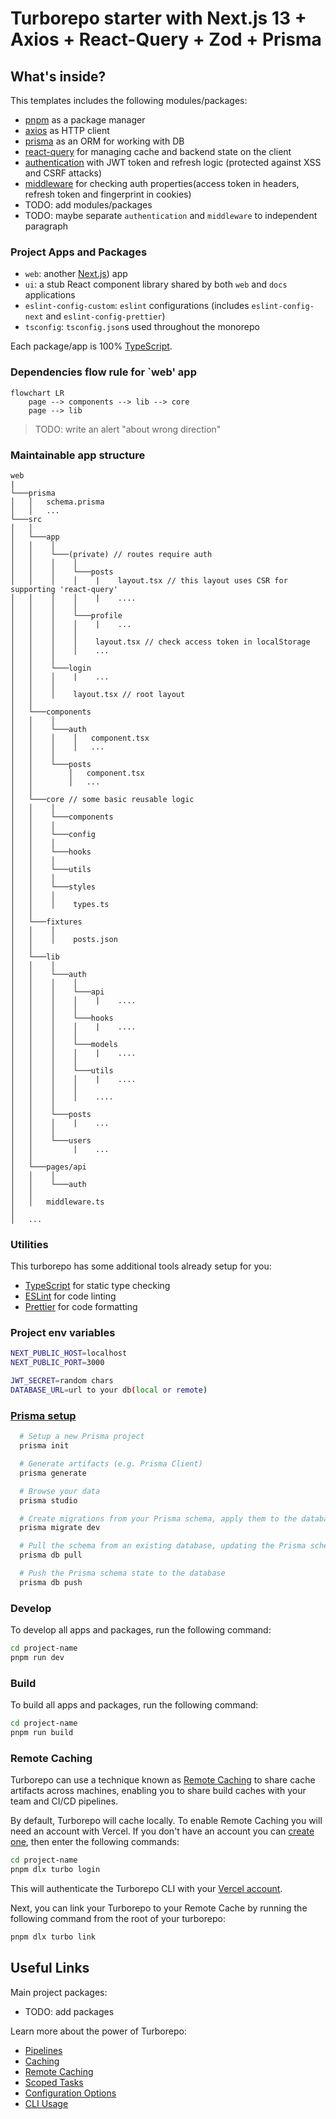 # Turborepo starter with Next.js 13 + Axios + React-Query + Zod + Prisma

## What's inside?

This templates includes the following modules/packages:

- [pnpm](https://pnpm.io) as a package manager
- [axios](https://axios-http.com) as HTTP client
- [prisma](https://www.prisma.io) as an ORM for working with DB
- [react-query](https://tanstack.com/query/v4) for managing cache and backend state on the client
- [authentication](https://jwt.io/introduction) with JWT token and refresh logic (protected against XSS and CSRF attacks)
- [middleware](https://nextjs.org/docs/advanced-features/middleware) for checking auth properties(access token in headers, refresh token and fingerprint in cookies)
- TODO: add modules/packages
- TODO: maybe separate `authentication` and `middleware` to independent paragraph

### Project Apps and Packages

- `web`: another [Next.js](https://beta.nextjs.org/docs)) app
- `ui`: a stub React component library shared by both `web` and `docs` applications
- `eslint-config-custom`: `eslint` configurations (includes `eslint-config-next` and `eslint-config-prettier`)
- `tsconfig`: `tsconfig.json`s used throughout the monorepo

Each package/app is 100% [TypeScript](https://www.typescriptlang.org/).

### Dependencies flow rule for `web' app

```mermaid
flowchart LR
    page --> components --> lib --> core
    page --> lib
```

> TODO: write an alert "about wrong direction"

### Maintainable app structure

```
web
|
└───prisma
│   │   schema.prisma
│   │   ...
└───src
│   │
│   └───app
│   │    │
│   │    └───(private) // routes require auth
│   │    │    │
│   │    │    └───posts
│   │    │    │    |    layout.tsx // this layout uses CSR for supporting 'react-query'
│   │    │    │    |    ....
│   │    │    │
│   │    │    └───profile
│   │    │    │    |    ...
│   │    │    │
│   │    │    │    layout.tsx // check access token in localStorage
│   │    │    │    ...
│   │    │
│   │    └───login
│   │    │    |    ...
│   │    │
│   │    │    layout.tsx // root layout
│   │
│   └───components
│   │    │
│   │    └───auth
│   │    │    │   component.tsx
│   │    │    │   ...
│   │    │
│   │    └───posts
│   │        │   component.tsx
│   │        │   ...
│   │
│   └───core // some basic reusable logic
│   │    │
│   │    └───components
│   │    │
│   │    └───config
│   │    │
│   │    └───hooks
│   │    │
│   │    └───utils
│   │    │
│   │    └───styles
│   │    │
│   │    │    types.ts
│   │
│   └───fixtures
│   │    │
│   │    │    posts.json
│   │
│   └───lib
│   │    │
│   │    └───auth
│   │    │    │
│   │    │    └───api
│   │    │    │    |    ....
│   │    │    │
│   │    │    └───hooks
│   │    │    │    |    ....
│   │    │    │
│   │    │    └───models
│   │    │    │    |    ....
│   │    │    │
│   │    │    └───utils
│   │    │    │    |    ....
│   │    │    │
│   │    │    │    ....
│   │    │
│   │    └───posts
│   │    │    |    ...
│   │    │
│   │    └───users
│   │         |    ...
│   │
│   └───pages/api
│   │    │
│   │    └───auth
│   │
│   │   middleware.ts
│
│   ...
```

### Utilities

This turborepo has some additional tools already setup for you:

- [TypeScript](https://www.typescriptlang.org/) for static type checking
- [ESLint](https://eslint.org/) for code linting
- [Prettier](https://prettier.io) for code formatting

### Project env variables

```bash
NEXT_PUBLIC_HOST=localhost
NEXT_PUBLIC_PORT=3000

JWT_SECRET=random chars
DATABASE_URL=url to your db(local or remote)
```

### [Prisma setup](https://www.prisma.io/docs/reference/api-reference/command-reference)

```bash
  # Setup a new Prisma project
  prisma init

  # Generate artifacts (e.g. Prisma Client)
  prisma generate

  # Browse your data
  prisma studio

  # Create migrations from your Prisma schema, apply them to the database, generate artifacts (e.g. Prisma Client)
  prisma migrate dev

  # Pull the schema from an existing database, updating the Prisma schema
  prisma db pull

  # Push the Prisma schema state to the database
  prisma db push
```

### Develop

To develop all apps and packages, run the following command:

```bash
cd project-name
pnpm run dev
```

### Build

To build all apps and packages, run the following command:

```bash
cd project-name
pnpm run build
```

### Remote Caching

Turborepo can use a technique known as [Remote Caching](https://turborepo.org/docs/core-concepts/remote-caching) to share cache artifacts across machines, enabling you to share build caches with your team and CI/CD pipelines.

By default, Turborepo will cache locally. To enable Remote Caching you will need an account with Vercel. If you don't have an account you can [create one](https://vercel.com/signup), then enter the following commands:

```bash
cd project-name
pnpm dlx turbo login
```

This will authenticate the Turborepo CLI with your [Vercel account](https://vercel.com/docs/concepts/personal-accounts/overview).

Next, you can link your Turborepo to your Remote Cache by running the following command from the root of your turborepo:

```bash
pnpm dlx turbo link
```

## Useful Links

Main project packages:

- TODO: add packages

Learn more about the power of Turborepo:

- [Pipelines](https://turborepo.org/docs/core-concepts/pipelines)
- [Caching](https://turborepo.org/docs/core-concepts/caching)
- [Remote Caching](https://turborepo.org/docs/core-concepts/remote-caching)
- [Scoped Tasks](https://turborepo.org/docs/core-concepts/scopes)
- [Configuration Options](https://turborepo.org/docs/reference/configuration)
- [CLI Usage](https://turborepo.org/docs/reference/command-line-reference)
